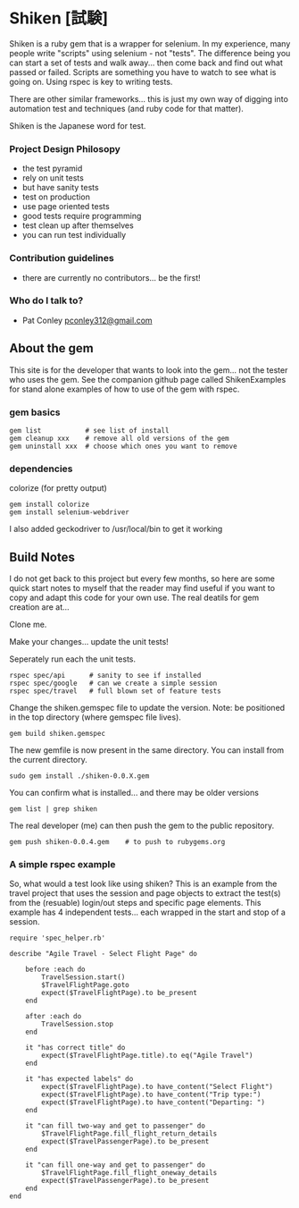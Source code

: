 # Shiken [試験] #

Shiken is a ruby gem that is a wrapper for selenium.  In my experience, many people write "scripts" using selenium - not "tests".  The difference being you can start a set of tests and walk away... then come back and find out what passed or failed.  Scripts are something you have to watch to see what is going on.  Using rspec is key to writing tests.

There are other similar frameworks... this is just my own way of digging into automation test and techniques (and ruby code for that matter).

Shiken is the Japanese word for test.

### Project Design Philosopy ###

* the test pyramid
* rely on unit tests
* but have sanity tests
* test on production
* use page oriented tests
* good tests require programming
* test clean up after themselves
* you can run test individually

### Contribution guidelines ###

* there are currently no contributors... be the first!

### Who do I talk to? ###

* Pat Conley pconley312@gmail.com

## About the gem

This site is for the developer that wants to look into the gem... not the tester who uses the gem. See the companion github page called ShikenExamples for stand alone examples of how to use of the gem with rspec.

### gem basics
```
gem list           # see list of install
gem cleanup xxx    # remove all old versions of the gem
gem uninstall xxx  # choose which ones you want to remove
```
### dependencies

colorize (for pretty output)
```
gem install colorize
gem install selenium-webdriver
```

I also added geckodriver to /usr/local/bin to get it working

## Build Notes

I do not get back to this project but every few months, so here are some quick start notes to myself that the reader may find useful if you want to copy and adapt this code for your own use.  The real deatils for gem creation are at...

[Gem Guide]: http://guides.rubygems.org/make-your-own-gem/ "details on building gems"

Clone me. 

Make your changes... update the unit tests!

Seperately run each the unit tests.
```
rspec spec/api		# sanity to see if installed
rspec spec/google	# can we create a simple session
rspec spec/travel	# full blown set of feature tests
```
Change the shiken.gemspec file to update the version. Note: be positioned in the top directory (where gemspec file lives).
```
gem build shiken.gemspec
```
The new gemfile is now present in the same directory.  You can install from the current directory.
```
sudo gem install ./shiken-0.0.X.gem
```
You can confirm what is installed... and there may be older versions
```
gem list | grep shiken
```
The real developer (me) can then push the gem to the public repository.
```
gem push shiken-0.0.4.gem    # to push to rubygems.org
```
### A simple rspec example ###
So, what would a test look like using shiken?  This is an example from the travel project that uses the session and page objects to extract the test(s) from the (resuable) login/out steps and specific page elements.  This example has 4 independent tests... each wrapped in the start and stop of a session.

```
require 'spec_helper.rb'

describe "Agile Travel - Select Flight Page" do
	
	before :each do
		TravelSession.start()
		$TravelFlightPage.goto
    	expect($TravelFlightPage).to be_present
	end
  
  	after :each do
		TravelSession.stop
  	end
	
	it "has correct title" do
		expect($TravelFlightPage.title).to eq("Agile Travel")
	end
  
	it "has expected labels" do
		expect($TravelFlightPage).to have_content("Select Flight")
		expect($TravelFlightPage).to have_content("Trip type:")
		expect($TravelFlightPage).to have_content("Departing: ")
	end

	it "can fill two-way and get to passenger" do
		$TravelFlightPage.fill_flight_return_details
		expect($TravelPassengerPage).to be_present
  	end
  
  	it "can fill one-way and get to passenger" do
		$TravelFlightPage.fill_flight_oneway_details
		expect($TravelPassengerPage).to be_present
  	end
end

```
